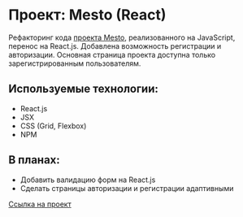 # Проект: Mesto (React)

Рефакторинг кода [проекта Mesto](https://github.com/Panfil0k/mesto/edit/main/README.md), реализованного на JavaScript, перенос на React.js. Добавлена возможность регистрации и авторизации. Основная страница проекта доступна только зарегистрированным пользователям.

## Используемые технологии:
* React.js
* JSX
* CSS (Grid, Flexbox)
* NPM

## В планах:
* Добавить валидацию форм на React.js
* Сделать страницы авторизации и регистрации адаптивными

[Ссылка на проект](https://denis1527.github.io/react-mesto-auth/)

